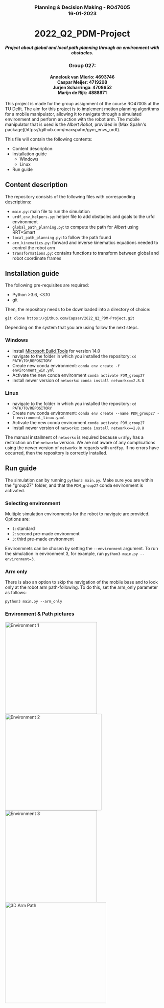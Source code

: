 ### <div align='center'> Planning & Decision Making - RO47005 <br/> 16-01-2023 </div>

# <div align='center'> 2022_Q2_PDM-Project </div>
#### <div align='center'><i>Project about global and local path planning through an environment with obstacles. </i></div>

### <div align ='center'> Group 027:</div>
#### <div align='center'>Annelouk van Mierlo: 4693746 </br> Caspar Meijer: 4719298 </br> Jurjen Scharringa: 4708652 </br> Marijn de Rijk: 4888871 </div>

<div> This project is made for the group assignment of the course RO47005 at the TU Delft. 
The aim for this project is to implement motion planning algorithms for a mobile manipulator, allowing it to navigate through a simulated environment and perform an action with the robot arm.
The mobile manipulator that is used is the <i>Albert Robot</i>, provided in [Max Spahn's package](https://github.com/maxspahn/gym_envs_urdf).
</div>

This file will contain the following contents:
- Content description
- Installation guide
  - Windows
  - Linux
- Run guide

## Content description
The repository consists of the following files with corresponding descriptions:
- ```main.py```: main file to run the simulation
- ```urdf_env_helpers.py```: helper file to add obstacles and goals to the urfd environment
- ```global_path_planning.py```: to compute the path for <i>Albert</i> using RRT*Smart
- ```local_path_planning.py```: to follow the path found
- ```arm_kinematics.py```: forward and inverse kinematics equations needed to control the robot arm
- ``transformations.py``: contains functions to transform between global and robot coordinate frames
  
 
## Installation guide
The following pre-requisites are required:
- Python >3.6, <3.10
- git

Then, the repository needs to be downloaded into a directory of choice:
```
git clone https://github.com/Capsar/2022_Q2_PDM-Project.git
```
Depending on the system that you are using follow the next steps. 

### Windows
- Install [Microsoft Build Tools](https://visualstudio.microsoft.com/downloads/?q=build+tools) for version 14.0
- navigate to the folder in which you installed the repository: ``cd PATH\TO\REPOSITORY``
- Create new conda environment: ```conda env create -f environment_win.yml```
- Activate the new conda environment ```conda activate PDM_group27```
- Install newer version of ```networkx```: ```conda install networkx==2.8.8```

### Linux
- navigate to the folder in which you installed the repository: ``cd PATH/TO/REPOSITORY``
- Create new conda environment: ```conda env create --name PDM_group27 -f environment_linux.yaml```
- Activate the new conda environment ```conda activate PDM_group27```
- Install newer version of ```networkx```: ```conda install networkx==2.8.8```

The manual installment of ```networkx``` is required because ```urdfpy``` has a restriction on the ```networkx``` version. We are not aware of any complications using the newer version of ```networkx``` in regards with ```urdfpy```.
If no errors have occurred, then the repository is correctly installed. 

## Run guide
The simulation can by running ``python3 main.py``.  Make sure you are within the "group27" folder, and that the ```PDM_group27``` conda environment is activated.

### Selecting environment
Multiple simulation environments for the robot to navigate are provided. Options are:
- ```1```: standard
- ```2```: second pre-made environment
- ```3```: third pre-made environment

Environmnets can be chosen by setting the ```--environment``` argument.  To run the simulation in environment 3, for example, run ``python3 main.py --environment=3``.

### Arm only
There is also an option to skip the navigation of the mobile base and to look only at the robot arm path-following.  To do this, set the arm_only parameter as follows:

``python3 main.py --arm_only``

### Environment & Path pictures
<img src="file:///env_pictures/env1.png" alt="Environment 1" width="300"/>
<img src="file:///env_pictures/env2.png" alt="Environment 2" width="315"/>
<img src="file:///env_pictures/env3.png" alt="Environment 3" width="300"/>
<img src="file:///env_pictures/Arm_path_result.png" alt="3D Arm Path" width="330"/>


